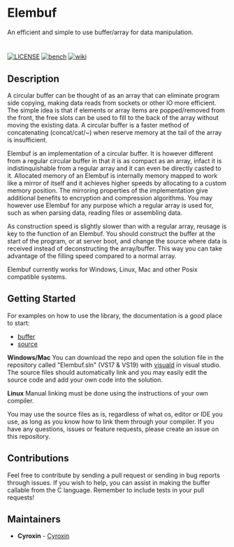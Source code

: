 # Elembuf
An efficient and simple to use buffer/array for data manipulation.
#
[![LICENSE](https://img.shields.io/github/license/Cyroxin/Elembuf)](LICENSE)
[![bench](https://img.shields.io/badge/bench-%20-brightgreen?logo=fastly)](bench)
[![wiki](https://img.shields.io/badge/wiki-Circular%20buffer-9cf?logo=Wikimedia%20Commons)](https://en.wikipedia.org/wiki/Circular_buffer)

## Description
A circular buffer can be thought of as an array that can eliminate program side copying, making data reads from sockets or other IO more efficient. The simple idea is that if elements or array items are popped/removed from the front, the free slots can be used to fill to the back of the array without moving the existing data. A circular buffer is a faster method of concatenating (concat/cat/~) when reserve memory at the tail of the array is insufficient. 

Elembuf is an implementation of a circular buffer. It is however different from a regular circular buffer in that it is as compact as an array, infact it is indistinquishable from a regular array and it can even be directly casted to it. Allocated memory of an Elembuf is internally memory mapped to work like a mirror of itself and it achieves higher speeds by allocating to a custom memory position. The mirroring properties of the implementation give additional benefits to encryption and compression algorithms. You may however use Elembuf for any purpose which a regular array is used for, such as when parsing data, reading files or assembling data. 

As construction speed is slightly slower than with a regular array, reusage is key to the function of an Elembuf. You should construct the buffer at the start of the program, or at server boot, and change the source where data is received instead of deconstructing the array/buffer. This way you can take advantage of the filling speed compared to a normal array. 

Elembuf currently works for Windows, Linux, Mac and other Posix compatible systems. 


## Getting Started

For examples  on how to use the library, the documentation is a good place to start: 
* [buffer](https://cyroxin.github.io/Elembuf/buffer.html) <br />
* [source](https://cyroxin.github.io/Elembuf/source.html)

<b>Windows/Mac</b>
You can download the repo and open the solution file in the repository called "Elembuf.sln" (VS17 & VS19) with [visuald](https://github.com/dlang/visuald) in visual studio. The source files should automatically link and you may easily edit the source code and add your own code into the solution.

<b>Linux</b>
Manual linking must be done using the instructions of your own compiler. 

You may use the source files as is, regardless of what os, editor or IDE you use, as long as you know how to link
them through your compiler. If you have any questions, issues or feature requests, please create an issue on this repository.

## Contributions

Feel free to contribute by sending a pull request or sending in bug reports through issues. If you wish to help, you can assist in making the buffer callable from the C language. Remember to include tests in your pull requests!

## Maintainers

* **Cyroxin** - [Cyroxin](https://github.com/cyroxin)

